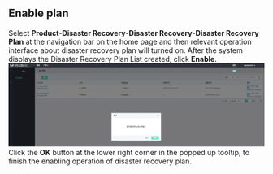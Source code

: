  ## Enable plan
 Select **Product**-**Disaster Recovery**-**Disaster Recovery**-**Disaster Recovery Plan** at the navigation bar on the home page and then relevant operation interface about disaster recovery plan will turned on.
 After the system displays the Disaster Recovery Plan List created, click **Enable**.
![创建实例](../../../../image/JD-Cloud-DRS/start-plan.png)
Click the **OK** button at the lower right corner in the popped up tooltip, to finish the enabling operation of disaster recovery plan.
